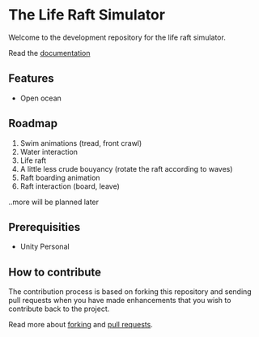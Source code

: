 The Life Raft Simulator
=================================
Welcome to the development repository for the life raft simulator.

Read the [documentation](DOCUMENTATION.md)

Features
---------------------------------
* Open ocean

Roadmap
---------------------------------
1. Swim animations (tread, front crawl)
2. Water interaction
3. Life raft
4. A little less crude bouyancy (rotate the raft according to waves)
5. Raft boarding animation
6. Raft interaction (board, leave)

..more will be planned later

Prerequisities
---------------------------------

* Unity Personal

How to contribute
---------------------------------

The contribution process is based on forking this repository and sending pull requests when you have made enhancements that you wish to contribute back to the project.

Read more about [forking](https://help.github.com/articles/fork-a-repo/) and [pull requests](https://help.github.com/articles/using-pull-requests/).



